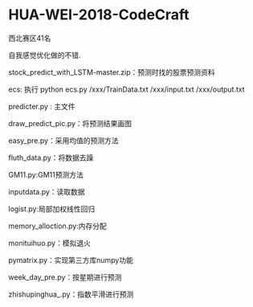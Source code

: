 # HUA-WEI-2018-CodeCraft
西北赛区41名

自我感觉优化做的不错.

stock_predict_with_LSTM-master.zip：预测时找的股票预测资料

ecs:  执行 python ecs.py /xxx/TrainData.txt /xxx/input.txt /xxx/output.txt

predicter.py : 主文件

draw_predict_pic.py：将预测结果画图

easy_pre.py：采用均值的预测方法

fluth_data.py：将数据去躁

GM11.py:GM11预测方法

inputdata.py：读取数据

logist.py:局部加权线性回归

memory_alloction.py:内存分配

monituihuo.py：模拟退火

pymatrix.py：实现第三方库numpy功能

week_day_pre.py：按星期进行预测

zhishupinghua_.py：指数平滑进行预测

